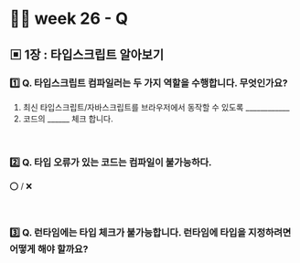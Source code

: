 # 👨‍🏫 week 26 - Q

## ▣ 1장 : 타입스크립트 알아보기

### 1️⃣ Q. 타입스크립트 컴파일러는 두 가지 역할을 수행합니다. 무엇인가요?

1. 최신 타입스크립트/자바스크립트를 브라우저에서 동작할 수 있도록 \_\_\_\_\_\_\_\_\_\_\_\_
2. 코드의 \_\_\_\_\_\_ 체크 합니다.

<br/>

### 2️⃣ Q. 타입 오류가 있는 코드는 컴파일이 불가능하다.

⭕ / ❌

<br/>

### 3️⃣ Q. 런타임에는 타입 체크가 불가능합니다. 런타임에 타입을 지정하려면 어떻게 해야 할까요?
